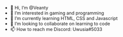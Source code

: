 - 👋 Hi, I’m @Veanty
- 👀 I’m interested in gaming and programming
- 🌱 I’m currently learning HTML, CSS and Javascript
- 💞️ I’m looking to collaborate on learning to code
- 📫 How to reach me Discord: Uwusia#5033

<!---
Veanty/Veanty is a ✨ special ✨ repository because its `README.md` (this file) appears on your GitHub profile.
You can click the Preview link to take a look at your changes.
--->
